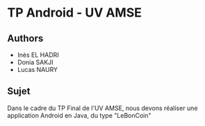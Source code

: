 # TP Android - UV AMSE

## Authors

- Inès EL HADRI
- Donia SAKJI
- Lucas NAURY

## Sujet

Dans le cadre du TP Final de l'UV AMSE, nous devons réaliser une application Android en Java, du type "LeBonCoin"